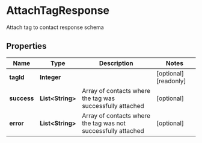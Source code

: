 

# AttachTagResponse

Attach tag to contact response schema

## Properties

| Name | Type | Description | Notes |
|------------ | ------------- | ------------- | -------------|
|**tagId** | **Integer** |  |  [optional] [readonly] |
|**success** | **List&lt;String&gt;** | Array of contacts where the tag was successfully attached |  [optional] |
|**error** | **List&lt;String&gt;** | Array of contacts where the tag was not successfully attached |  [optional] |



